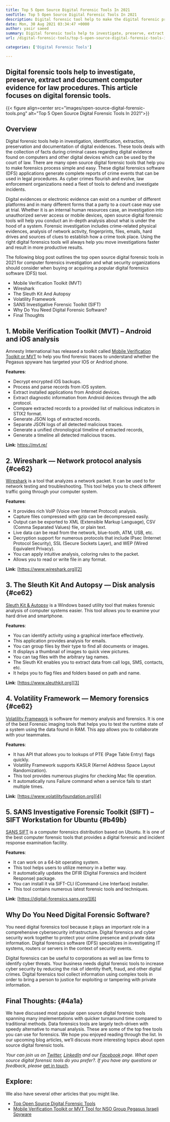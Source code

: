 ```yaml
---
title: Top 5 Open Source Digital Forensic Tools In 2021
seoTitle: Top 5 Open Source Digital Forensic Tools In 2021
description: Digital forensic tool help to make the digital forensic process simple and easy for legal procedures. This article lists open source digital forensic tools.
date: Mon, 30 Aug 2021 03:34:47 +0000
author: yasir saeed
summary: Digital forensic tools help to investigate, preserve, extract and document computer evidence for law procedures. This article focuses on digital forensic tools.
url: /digital-forensic-tools/top-5-open-source-digital-forensic-tools-in-2021/

categories: ['Digital Forensic Tools']

---
```

## Digital forensic tools help to investigate, preserve, extract and document computer evidence for law procedures. This article focuses on digital forensic tools.

{{< figure align=center src="images/open-source-digital-forensic-tools.png" alt="Top 5 Open Source Digital Forensic Tools In 2021">}}  

## **Overview**

Digital forensic tools help in investigation, identification, extraction, preservation and documentation of digital evidences. These tools deals with the collection of facts during criminal cases regarding digital evidence found on computers and other digital devices which can be used by the court of law. There are many open source digital forensic tools that help you to make forensics process simple and easy. These digital forensics software (DFS) applications generate complete reports of crime events that can be used in legal procedures. As cyber crimes flourish and evolve, law enforcement organizations need a fleet of tools to defend and investigate incidents.

Digital evidences or electronic evidence can exist on a number of different platforms and in many different forms that a party to a court case may use at trial. Whether it is an internal human resources case, an investigation into unauthorized server access or mobile devices, open source digital forensic tools will help you conduct an in-depth analysis about what is under the hood of a system. Forensic investigation includes crime-related physical evidences, analysis of network activity, fingerprints, files, emails, hard drives and sources of clues to establish how a crime took place. Using the right digital forensics tools will always help you move investigations faster and result in more productive results.

The following blog post outlines the top open source digital forensic tools in 2021 for computer forensics investigation and what security organizations should consider when buying or acquiring a popular digital forensics software (DFS) tool.

  * Mobile Verification Toolkit (MVT)
  * Wireshark
  * The Sleuth Kit And Autopsy
  * Volatility Framework
  * SANS Investigative Forensic Toolkit (SIFT)
  * Why Do You Need Digital Forensic Software?
  * Final Thoughts

## 1. Mobile Verification Toolkit (MVT) – Android and iOS analysis

Amnesty International has released a toolkit called [Mobile Verification Toolkit or MVT][1] to help you find forensic traces to understand whether the Pegasus spyware has targeted your IOS or Andriod phone.

**Features**:

  * Decrypt encrypted iOS backups.
  * Process and parse records from iOS system.
  * Extract installed applications from Android devices.
  * Extract diagnostic information from Android devices through the adb protocol.
  * Compare extracted records to a provided list of malicious indicators in STIX2 format.
  * Generate JSON logs of extracted records.
  * Separate JSON logs of all detected malicious traces.
  * Generate a unified chronological timeline of extracted records,
  * Generate a timeline all detected malicious traces.

**Link**: <https://mvt.re/>

## 2. Wireshark — Network protocol analysis {#ce62}

[Wireshark][2] is a tool that analyzes a network packet. It can be used to for network testing and troubleshooting. This tool helps you to check different traffic going through your computer system.

**Features**:

  * It provides rich VoIP (Voice over Internet Protocol) analysis.
  * Capture files compressed with gzip can be decompressed easily.
  * Output can be exported to XML (Extensible Markup Language), CSV (Comma Separated Values) file, or plain text.
  * Live data can be read from the network, blue-tooth, ATM, USB, etc.
  * Decryption support for numerous protocols that include IPsec (Internet Protocol Security), SSL (Secure Sockets Layer), and WEP (Wired Equivalent Privacy).
  * You can apply intuitive analysis, coloring rules to the packet.
  * Allows you to read or write file in any format.

**Link**: [https://www.wireshark.org][2]

## 3. The Sleuth Kit And Autopsy — Disk analysis {#ce62}

[Sleuth Kit & Autopsy][3] is a Windows based utility tool that makes forensic analysis of computer systems easier. This tool allows you to examine your hard drive and smartphone.

**Features**:

  * You can identify activity using a graphical interface effectively.
  * This application provides analysis for emails.
  * You can group files by their type to find all documents or images.
  * It displays a thumbnail of images to quick view pictures.
  * You can tag files with the arbitrary tag names.
  * The Sleuth Kit enables you to extract data from call logs, SMS, contacts, etc.
  * It helps you to flag files and folders based on path and name.

**Link**: [https://www.sleuthkit.org][3]

## 4. Volatility Framework — Memory forensics {#ce62}

[Volatility Framework][4] is software for memory analysis and forensics. It is one of the best Forensic imaging tools that helps you to test the runtime state of a system using the data found in RAM. This app allows you to collaborate with your teammates.

**Features**:

  * It has API that allows you to lookups of PTE (Page Table Entry) flags quickly.
  * Volatility Framework supports KASLR (Kernel Address Space Layout Randomization).
  * This tool provides numerous plugins for checking Mac file operation.
  * It automatically runs Failure command when a service fails to start multiple times.

**Link**: [https://www.volatilityfoundation.org][4]

## 5. SANS Investigative Forensic Toolkit (SIFT) – SIFT Workstation for Ubuntu {#b49b}

[SANS SIFT][5] is a computer forensics distribution based on Ubuntu. It is one of the best computer forensic tools that provides a digital forensic and incident response examination facility.

**Features**:

  * It can work on a 64-bit operating system.
  * This tool helps users to utilize memory in a better way.
  * It automatically updates the DFIR (Digital Forensics and Incident Response) package.
  * You can install it via SIFT-CLI (Command-Line Interface) installer.
  * This tool contains numerous latest forensic tools and techniques.

**Link**: [https://digital-forensics.sans.org/][6]

## Why Do You Need Digital Forensic Software?

You need digital forensics tool because it plays an important role in a comprehensive cybersecurity infrastructure. Digital forensics and cyber security work together to protect your online presence and private data information. Digital forensics software (DFS) specializes in investigating IT systems, routers or servers in the context of security events.

Digital forensics can be useful to corporations as well as law firms to identify cyber threats. Your business needs digital forensic tools to increase cyber security by reducing the risk of identity theft, fraud, and other digital crimes. Digital forensics tool collect information using complex tools in order to bring a person to justice for exploiting or tampering with private information.

## Final Thoughts: {#4a1a}

We have discussed most popular open source digital forensic tools spanning many implementations with quicker turnaround time compared to traditional methods. Data forensics tools are largely tech-driven with speedy alternative to manual analysis. These are some of the top free tools you can use for forensics. We hope you enjoyed reading through the list. In our upcoming blog articles, we’ll discuss more interesting topics about open source digital forensic tools.

_Your can join us on [Twitter][7], [LinkedIn][8] and our [Facebook][9] page. What open source digital forensic tools do you prefer?. If you have any questions or feedback, please_ [get in touch][10].

## Explore:

We also have several other articles that you might like.

  * [Top Open Source Digital Forensic Tools][11]
  * [Mobile Verification Toolkit or MVT Tool for NSO Group Pegasus Israeli Spyware][1]

 [1]: https://products.containerize.com/digital-forensic-software/mvt/
 [2]: https://www.wireshark.org/
 [3]: https://www.sleuthkit.org/
 [4]: https://www.volatilityfoundation.org/
 [5]: https://www.sans.org/tools/sift-workstation/
 [6]: https://digital-forensics.sans.org/community/downloads/
 [7]: https://twitter.com/containerize_co
 [8]: https://www.linkedin.com/company/containerize/
 [9]: http://facebook.com/containerize
 [10]: mailto:yasir.saeed@aspose.com
 [11]: https://products.containerize.com/digital-forensic-software/